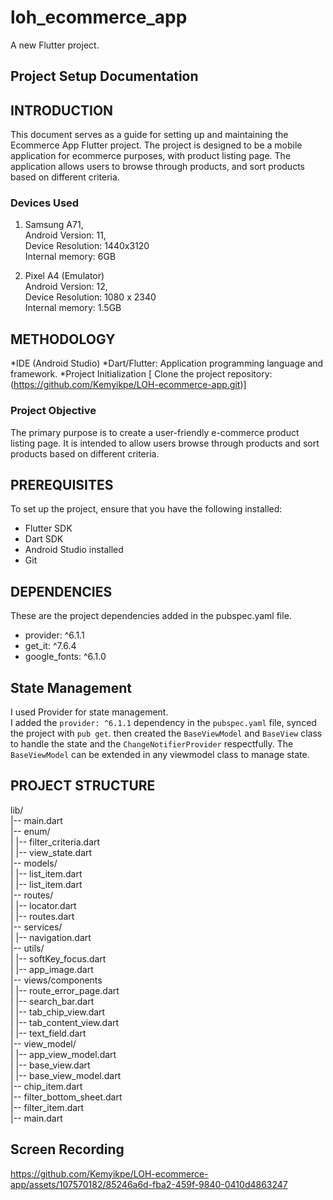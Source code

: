 # loh_ecommerce_app

A new Flutter project.

## Project Setup Documentation


## INTRODUCTION
This document serves as a guide for setting up and maintaining the Ecommerce App Flutter project. 
The project is designed to be a mobile application for ecommerce purposes, with product listing page.
The  application  allows users to browse through products, and sort products based on different criteria.


### Devices Used
1. Samsung A71, <br>
   Android Version: 11, <br>
   Device Resolution: 1440x3120<br>
   Internal memory: 6GB

2. Pixel A4 (Emulator) <br>
   Android Version: 12, <br>
   Device Resolution: 1080 x 2340<br>
   Internal memory: 1.5GB

## METHODOLOGY
 *IDE (Android Studio)
 *Dart/Flutter: Application programming language and framework.
 *Project Initialization
[ Clone the project repository:(https://github.com/Kemyikpe/LOH-ecommerce-app.git)]

### Project Objective
The primary purpose is to create a user-friendly e-commerce product listing page.
It is intended to allow users browse through products and sort products based on different criteria.

## PREREQUISITES
To set up the project, ensure that you have the following installed:
 * Flutter SDK
 * Dart SDK
 * Android Studio installed
 * Git

## DEPENDENCIES
These are the project dependencies added in the pubspec.yaml file. 
 * provider: ^6.1.1
 * get_it: ^7.6.4
 * google_fonts: ^6.1.0

 ## State Management
 I used Provider for state management. <br> I added the `provider: ^6.1.1` dependency in the `pubspec.yaml` file, synced the project with `pub get`. then created the `BaseViewModel` and `BaseView` class to handle the state and the `ChangeNotifierProvider` respectfully. The `BaseViewModel` can be extended in any viewmodel class to manage state.

## PROJECT STRUCTURE
lib/ <br>
|-- main.dart <br>
|-- enum/ <br>
|   |-- filter_criteria.dart <br>
|   |-- view_state.dart <br>
|-- models/ <br>
|   |-- list_item.dart <br>
|   |-- list_item.dart <br>
|-- routes/ <br>
|   |-- locator.dart <br>
|   |-- routes.dart <br>
|-- services/ <br>
|   |-- navigation.dart <br>
|-- utils/ <br>
|   |-- softKey_focus.dart <br>
|   |-- app_image.dart <br>
|-- views/components <br>
|   |-- route_error_page.dart <br>
|   |-- search_bar.dart <br>
|   |-- tab_chip_view.dart <br>
|   |-- tab_content_view.dart <br>
|   |-- text_field.dart <br>
|-- view_model/ <br>
|   |-- app_view_model.dart <br>
|   |-- base_view.dart <br>
|   |-- base_view_model.dart <br>
|-- chip_item.dart <br>
|-- filter_bottom_sheet.dart <br>
|-- filter_item.dart <br>
|-- main.dart 


## Screen Recording

https://github.com/Kemyikpe/LOH-ecommerce-app/assets/107570182/85246a6d-fba2-459f-9840-0410d4863247








